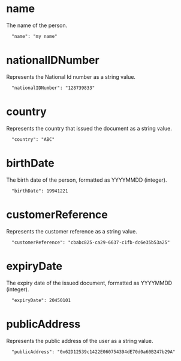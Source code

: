 # name

The name of the person.

```
  "name": "my name"
```

# nationalIDNumber

Represents the National Id number as a string value.

```
  "nationalIDNumber": "128739833"
```

# country

Represents the country that issued the document as a string value.

```
  "country": "ABC"
```

# birthDate

The birth date of the person, formatted as YYYYMMDD (integer).

```
  "birthDate": 19941221
```

# customerReference

Represents the customer reference as a string value.

```
  "customerReference": "cbabc825-ca29-6637-c1fb-dc6e35b53a25"
```

# expiryDate

The expiry date of the issued document, formatted as YYYYMMDD (integer).

```
  "expiryDate": 20450101
```

# publicAddress

Represents the public address of the user as a string value.

```
  "publicAddress": "0x62D12539c1422E060754394dE70d0a60B247b29A"
```
